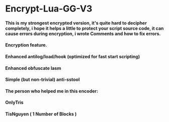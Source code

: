 # Encrypt-Lua-GG-V3
<h4>This is my strongest encrypted version, it's quite hard to decipher completely, i hope it helps a little to protect your script source code, it can cause errors during encryption, i wrote Comments and how to fix errors.</h4>
<h4>Encryption feature.</h4>
<h4>Enhanced antilog/load/hook (optimized for fast start scripting)</h4>
<h4>Enhanced obfuscate lasm</h4>
<h4>Simple (but non-trivial) anti-sstool</h4>
<h4>The person who helped me in this encoder:</h4>
<h4>OnlyTris</h4>
<h4>TisNguyen ( 1 Number of Blocks )</h4>
